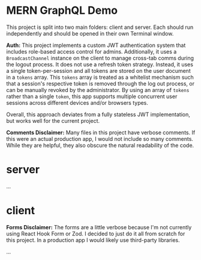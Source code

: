 # MERN GraphQL Demo

This project is split into two main folders: client and server. Each should run independently and should be opened in their own Terminal window.

**Auth:** This project implements a custom JWT authentication system that includes role-based access control for admins. Additionally, it uses a `BroadcastChannel` instance on the client to manage cross-tab comms during the logout process. It does not use a refresh token strategy. Instead, it uses a single token-per-session and all tokens are stored on the user document in a `tokens` array. This `tokens` array is treated as a whitelist mechanism such that a session's respective token is removed through the log out process, or can be manually revoked by the administrator. By using an array of `tokens` rather than a single `token`, this app supports multiple concurrent
user sessions across different devices and/or browsers types.

Overall, this approach deviates from a fully stateless JWT implementation, but works well for the current project.

**Comments Disclaimer:** Many files in this project have verbose comments. If this were an actual production app, I would not include so many comments. While they are helpful, they also obscure the natural readability of the code.

# server

...

# client

**Forms Disclaimer:** The forms are a little verbose because I'm not currently using React Hook Form or Zod. I decided to just do it all from scratch for this project. In a production app I would likely use third-party libraries.

...
